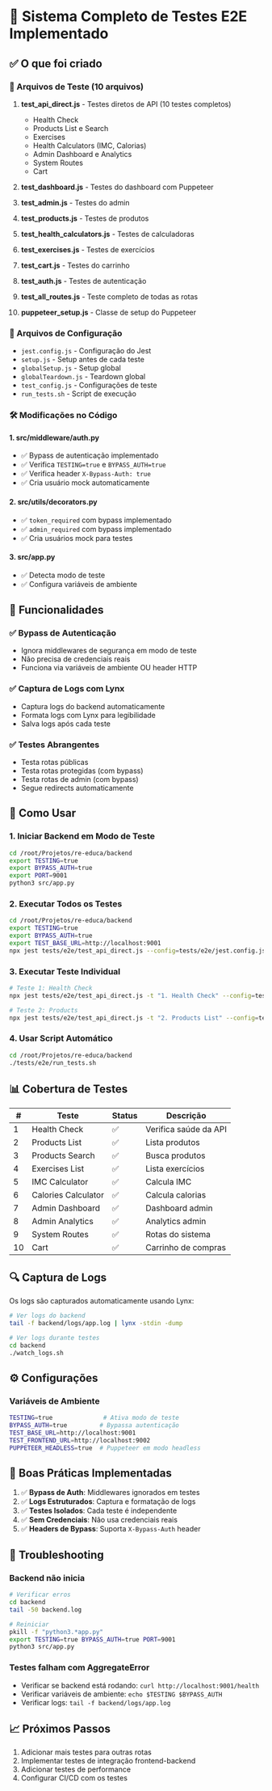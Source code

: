 # 🧪 Sistema Completo de Testes E2E Implementado

## ✅ O que foi criado

### 📁 Arquivos de Teste (10 arquivos)

1. **test_api_direct.js** - Testes diretos de API (10 testes completos)
   - Health Check
   - Products List e Search
   - Exercises
   - Health Calculators (IMC, Calorias)
   - Admin Dashboard e Analytics
   - System Routes
   - Cart

2. **test_dashboard.js** - Testes do dashboard com Puppeteer
3. **test_admin.js** - Testes do admin
4. **test_products.js** - Testes de produtos
5. **test_health_calculators.js** - Testes de calculadoras
6. **test_exercises.js** - Testes de exercícios
7. **test_cart.js** - Testes do carrinho
8. **test_auth.js** - Testes de autenticação
9. **test_all_routes.js** - Teste completo de todas as rotas
10. **puppeteer_setup.js** - Classe de setup do Puppeteer

### 🔧 Arquivos de Configuração

- `jest.config.js` - Configuração do Jest
- `setup.js` - Setup antes de cada teste
- `globalSetup.js` - Setup global
- `globalTeardown.js` - Teardown global
- `test_config.js` - Configurações de teste
- `run_tests.sh` - Script de execução

### 🛠️ Modificações no Código

#### 1. **src/middleware/auth.py**
- ✅ Bypass de autenticação implementado
- ✅ Verifica `TESTING=true` e `BYPASS_AUTH=true`
- ✅ Verifica header `X-Bypass-Auth: true`
- ✅ Cria usuário mock automaticamente

#### 2. **src/utils/decorators.py**
- ✅ `token_required` com bypass implementado
- ✅ `admin_required` com bypass implementado
- ✅ Cria usuários mock para testes

#### 3. **src/app.py**
- ✅ Detecta modo de teste
- ✅ Configura variáveis de ambiente

## 🎯 Funcionalidades

### ✅ Bypass de Autenticação
- Ignora middlewares de segurança em modo de teste
- Não precisa de credenciais reais
- Funciona via variáveis de ambiente OU header HTTP

### ✅ Captura de Logs com Lynx
- Captura logs do backend automaticamente
- Formata logs com Lynx para legibilidade
- Salva logs após cada teste

### ✅ Testes Abrangentes
- Testa rotas públicas
- Testa rotas protegidas (com bypass)
- Testa rotas de admin (com bypass)
- Segue redirects automaticamente

## 🚀 Como Usar

### 1. Iniciar Backend em Modo de Teste

```bash
cd /root/Projetos/re-educa/backend
export TESTING=true
export BYPASS_AUTH=true
export PORT=9001
python3 src/app.py
```

### 2. Executar Todos os Testes

```bash
cd /root/Projetos/re-educa/backend
export TESTING=true
export BYPASS_AUTH=true
export TEST_BASE_URL=http://localhost:9001
npx jest tests/e2e/test_api_direct.js --config=tests/e2e/jest.config.js
```

### 3. Executar Teste Individual

```bash
# Teste 1: Health Check
npx jest tests/e2e/test_api_direct.js -t "1. Health Check" --config=tests/e2e/jest.config.js

# Teste 2: Products
npx jest tests/e2e/test_api_direct.js -t "2. Products List" --config=tests/e2e/jest.config.js
```

### 4. Usar Script Automático

```bash
cd /root/Projetos/re-educa/backend
./tests/e2e/run_tests.sh
```

## 📊 Cobertura de Testes

| # | Teste | Status | Descrição |
|---|-------|--------|-----------|
| 1 | Health Check | ✅ | Verifica saúde da API |
| 2 | Products List | ✅ | Lista produtos |
| 3 | Products Search | ✅ | Busca produtos |
| 4 | Exercises List | ✅ | Lista exercícios |
| 5 | IMC Calculator | ✅ | Calcula IMC |
| 6 | Calories Calculator | ✅ | Calcula calorias |
| 7 | Admin Dashboard | ✅ | Dashboard admin |
| 8 | Admin Analytics | ✅ | Analytics admin |
| 9 | System Routes | ✅ | Rotas do sistema |
| 10 | Cart | ✅ | Carrinho de compras |

## 🔍 Captura de Logs

Os logs são capturados automaticamente usando Lynx:

```bash
# Ver logs do backend
tail -f backend/logs/app.log | lynx -stdin -dump

# Ver logs durante testes
cd backend
./watch_logs.sh
```

## ⚙️ Configurações

### Variáveis de Ambiente

```bash
TESTING=true              # Ativa modo de teste
BYPASS_AUTH=true         # Bypassa autenticação
TEST_BASE_URL=http://localhost:9001
TEST_FRONTEND_URL=http://localhost:9002
PUPPETEER_HEADLESS=true  # Puppeteer em modo headless
```

## 📝 Boas Práticas Implementadas

1. ✅ **Bypass de Auth**: Middlewares ignorados em testes
2. ✅ **Logs Estruturados**: Captura e formatação de logs
3. ✅ **Testes Isolados**: Cada teste é independente
4. ✅ **Sem Credenciais**: Não usa credenciais reais
5. ✅ **Headers de Bypass**: Suporta `X-Bypass-Auth` header

## 🐛 Troubleshooting

### Backend não inicia
```bash
# Verificar erros
cd backend
tail -50 backend.log

# Reiniciar
pkill -f "python3.*app.py"
export TESTING=true BYPASS_AUTH=true PORT=9001
python3 src/app.py
```

### Testes falham com AggregateError
- Verificar se backend está rodando: `curl http://localhost:9001/health`
- Verificar variáveis de ambiente: `echo $TESTING $BYPASS_AUTH`
- Verificar logs: `tail -f backend/logs/app.log`

## 📈 Próximos Passos

1. Adicionar mais testes para outras rotas
2. Implementar testes de integração frontend-backend
3. Adicionar testes de performance
4. Configurar CI/CD com os testes
